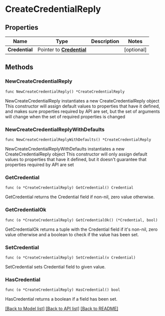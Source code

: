 # CreateCredentialReply

## Properties

Name | Type | Description | Notes
------------ | ------------- | ------------- | -------------
**Credential** | Pointer to [**Credential**](Credential.md) |  | [optional] 

## Methods

### NewCreateCredentialReply

`func NewCreateCredentialReply() *CreateCredentialReply`

NewCreateCredentialReply instantiates a new CreateCredentialReply object
This constructor will assign default values to properties that have it defined,
and makes sure properties required by API are set, but the set of arguments
will change when the set of required properties is changed

### NewCreateCredentialReplyWithDefaults

`func NewCreateCredentialReplyWithDefaults() *CreateCredentialReply`

NewCreateCredentialReplyWithDefaults instantiates a new CreateCredentialReply object
This constructor will only assign default values to properties that have it defined,
but it doesn't guarantee that properties required by API are set

### GetCredential

`func (o *CreateCredentialReply) GetCredential() Credential`

GetCredential returns the Credential field if non-nil, zero value otherwise.

### GetCredentialOk

`func (o *CreateCredentialReply) GetCredentialOk() (*Credential, bool)`

GetCredentialOk returns a tuple with the Credential field if it's non-nil, zero value otherwise
and a boolean to check if the value has been set.

### SetCredential

`func (o *CreateCredentialReply) SetCredential(v Credential)`

SetCredential sets Credential field to given value.

### HasCredential

`func (o *CreateCredentialReply) HasCredential() bool`

HasCredential returns a boolean if a field has been set.


[[Back to Model list]](../README.md#documentation-for-models) [[Back to API list]](../README.md#documentation-for-api-endpoints) [[Back to README]](../README.md)


